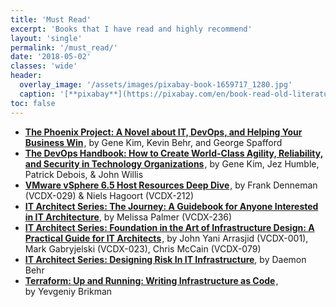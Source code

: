 ```yaml
---
title: 'Must Read'
excerpt: 'Books that I have read and highly recommend'
layout: 'single'
permalink: '/must_read/'
date: '2018-05-02'
classes: 'wide'
header:
  overlay_image: '/assets/images/pixabay-book-1659717_1280.jpg'
  caption: '[**pixabay**](https://pixabay.com/en/book-read-old-literature-pages-1659717/)'
toc: false
---
```

* **<a target="_blank" href="https://www.amazon.com/gp/product/1942788290/ref=as_li_tl?ie=UTF8&camp=1789&creative=9325&creativeASIN=1942788290&linkCode=as2&tag=troylindsayio-20&linkId=73fdbaafe04ec2aac7e75738b200ee81">The Phoenix Project: A Novel about IT, DevOps, and Helping Your Business Win</a>**<img src="//ir-na.amazon-adsystem.com/e/ir?t=troylindsayio-20&l=am2&o=1&a=1942788290" width="1" height="1" border="0" alt="" style="border:none !important; margin:0px !important;" />, by Gene Kim, Kevin Behr, and George Spafford
* **<a target="_blank" href="https://www.amazon.com/gp/product/1942788002/ref=as_li_tl?ie=UTF8&camp=1789&creative=9325&creativeASIN=1942788002&linkCode=as2&tag=troylindsayio-20&linkId=77c56cb13f22decd52c560315125cc51">The DevOps Handbook: How to Create World-Class Agility, Reliability, and Security in Technology Organizations</a>**<img src="//ir-na.amazon-adsystem.com/e/ir?t=troylindsayio-20&l=am2&o=1&a=1942788002" width="1" height="1" border="0" alt="" style="border:none !important; margin:0px !important;" />, by Gene Kim, Jez Humble, Patrick Debois, & John Willis
* **<a target="_blank" href="https://www.amazon.com/gp/product/1540873064/ref=as_li_tl?ie=UTF8&camp=1789&creative=9325&creativeASIN=1540873064&linkCode=as2&tag=troylindsayio-20&linkId=e528d7f0e583ae31f9416d5103b1ecb7">VMware vSphere 6.5 Host Resources Deep Dive</a>**<img src="//ir-na.amazon-adsystem.com/e/ir?t=troylindsayio-20&l=am2&o=1&a=1540873064" width="1" height="1" border="0" alt="" style="border:none !important; margin:0px !important;" />, by Frank Denneman (VCDX-029) & Niels Hagoort (VCDX-212)
* **<a target="_blank" href="https://itarchitectjourney.com/">IT Architect Series: The Journey: A Guidebook for Anyone Interested in IT Architecture</a>**, by Melissa Palmer (VCDX-236)
* **<a target="_blank" href="https://www.amazon.com/gp/product/0996647740/ref=as_li_tl?ie=UTF8&camp=1789&creative=9325&creativeASIN=0996647740&linkCode=as2&tag=troylindsayio-20&linkId=5870d95bb5347abb3e6aa59731d8a0b9">IT Architect Series: Foundation in the Art of Infrastructure Design:  A Practical Guide for IT Architects</a>**<img src="//ir-na.amazon-adsystem.com/e/ir?t=troylindsayio-20&l=am2&o=1&a=0996647740" width="1" height="1" border="0" alt="" style="border:none !important; margin:0px !important;" />, by John Yani Arrasjid (VCDX-001), Mark Gabryjelski (VCDX-023), Chris McCain (VCDX-079)
* **<a target="_blank" href="https://www.designingrisk.com/">IT Architect Series: Designing Risk In IT Infrastructure</a>**, by Daemon Behr
* **<a target="_blank" href="https://www.amazon.com/gp/product/1491977086/ref=as_li_tl?ie=UTF8&camp=1789&creative=9325&creativeASIN=1491977086&linkCode=as2&tag=troylindsayio-20&linkId=4f3e6d286d5d5d680a5c1fcdad9f4996">Terraform: Up and Running: Writing Infrastructure as Code</a>**<img src="//ir-na.amazon-adsystem.com/e/ir?t=troylindsayio-20&l=am2&o=1&a=1491977086" width="1" height="1" border="0" alt="" style="border:none !important; margin:0px !important;" />, by Yevgeniy Brikman

